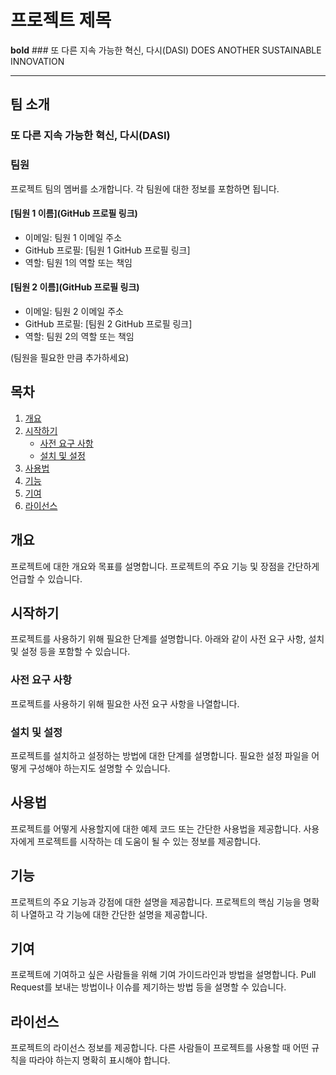 # 프로젝트 제목

**bold** ### 또 다른 지속 가능한 혁신, 다시(DASI) DOES ANOTHER SUSTAINABLE INNOVATION

- - -

## 팀 소개

### 또 다른 지속 가능한 혁신, 다시(DASI)

### 팀원

프로젝트 팀의 멤버를 소개합니다. 각 팀원에 대한 정보를 포함하면 됩니다.

#### [팀원 1 이름](GitHub 프로필 링크)

- 이메일: 팀원 1 이메일 주소
- GitHub 프로필: [팀원 1 GitHub 프로필 링크]
- 역할: 팀원 1의 역할 또는 책임

#### [팀원 2 이름](GitHub 프로필 링크)

- 이메일: 팀원 2 이메일 주소
- GitHub 프로필: [팀원 2 GitHub 프로필 링크]
- 역할: 팀원 2의 역할 또는 책임

(팀원을 필요한 만큼 추가하세요)

## 목차

1. [개요](#개요)
2. [시작하기](#시작하기)
   - [사전 요구 사항](#사전-요구-사항)
   - [설치 및 설정](#설치-및-설정)
3. [사용법](#사용법)
4. [기능](#기능)
5. [기여](#기여)
6. [라이선스](#라이선스)

## 개요

프로젝트에 대한 개요와 목표를 설명합니다. 프로젝트의 주요 기능 및 장점을 간단하게 언급할 수 있습니다.

## 시작하기

프로젝트를 사용하기 위해 필요한 단계를 설명합니다. 아래와 같이 사전 요구 사항, 설치 및 설정 등을 포함할 수 있습니다.

### 사전 요구 사항

프로젝트를 사용하기 위해 필요한 사전 요구 사항을 나열합니다.

### 설치 및 설정

프로젝트를 설치하고 설정하는 방법에 대한 단계를 설명합니다. 필요한 설정 파일을 어떻게 구성해야 하는지도 설명할 수 있습니다.

## 사용법

프로젝트를 어떻게 사용할지에 대한 예제 코드 또는 간단한 사용법을 제공합니다. 사용자에게 프로젝트를 시작하는 데 도움이 될 수 있는 정보를 제공합니다.

## 기능

프로젝트의 주요 기능과 강점에 대한 설명을 제공합니다. 프로젝트의 핵심 기능을 명확히 나열하고 각 기능에 대한 간단한 설명을 제공합니다.

## 기여

프로젝트에 기여하고 싶은 사람들을 위해 기여 가이드라인과 방법을 설명합니다. Pull Request를 보내는 방법이나 이슈를 제기하는 방법 등을 설명할 수 있습니다.

## 라이선스

프로젝트의 라이선스 정보를 제공합니다. 다른 사람들이 프로젝트를 사용할 때 어떤 규칙을 따라야 하는지 명확히 표시해야 합니다.

